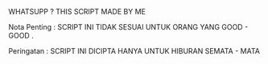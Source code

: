 WHATSUPP ? THIS SCRIPT MADE BY ME

Nota Penting : SCRIPT INI TIDAK SESUAI UNTUK ORANG YANG GOOD - GOOD .

Peringatan : SCRIPT INI DICIPTA HANYA UNTUK HIBURAN SEMATA - MATA
